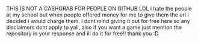 THIS IS NOT A CASHGRAB FOR PEOPLE ON GITHUB LOL
i hate the people at my school but when people offered money for me to give them the url i decided i would charge them. i dont mind giving it out for free here
so any disclaimers dont apply to yall, also if you want a game just mention the repository in your response and ill do it for free!! thank you :D
